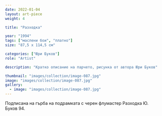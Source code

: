```yaml
---
date: 2022-01-04
layout: art-piece
weight: 4

title: "Разходка"

year: "1994"
tags: ["маслени бои", "платно"]
size: "87,5 х 114,5 см"

categories: ["Юри Буков"]
role: "Artist"

description: "Кратко описание на парчето, рисунка от автора Юри Буков"

thumbnail: "images/collection/image-087.jpg"
image: "images/collection/image-087.jpg"
gallery:
  - image: "images/collection/image-087.jpg"
---
```

Подписана на гърба на подрамката с черен флумастер Разходка Ю. Буков 94.
